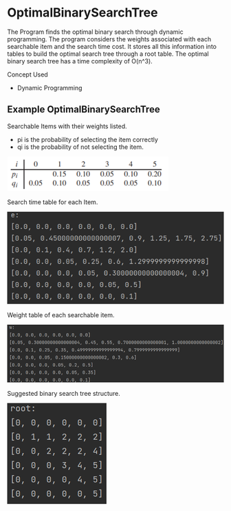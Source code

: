 # OptimalBinarySearchTree
The Program finds the optimal binary search through dynamic programming. The program considers the weights associated with each searchable item and the search time cost. It stores all this information into tables to build the optimal search tree through a root table. The optimal binary search tree has a time complexity of O(n^3). <br />

Concept Used<br />
* Dynamic Programming

## Example OptimalBinarySearchTree

Searchable Items with their weights listed. 
* pi is the probability of selecting the item correctly 
* qi is the probability of not selecting the item. 

 ![Sample Image](https://github.com/JoseSilvestreBautista/OptimalBinarySearchTree/blob/master/images/image.png)
 
Search time table for each Item.
 
 ![Sample Image](https://github.com/JoseSilvestreBautista/OptimalBinarySearchTree/blob/master/images/eTable.PNG)
 
Weight table of each searchable item. 

 ![Sample Image](https://github.com/JoseSilvestreBautista/OptimalBinarySearchTree/blob/master/images/wTable.PNG)
 
Suggested binary search tree structure.

 ![Sample Image](https://github.com/JoseSilvestreBautista/OptimalBinarySearchTree/blob/master/images/rootTable.PNG)
